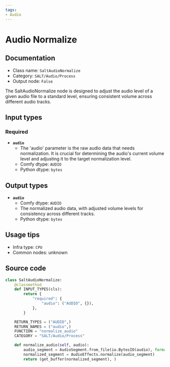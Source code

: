 ```yaml
---
tags:
- Audio
---
```


# Audio Normalize
## Documentation
- Class name: `SaltAudioNormalize`
- Category: `SALT/Audio/Process`
- Output node: `False`

The SaltAudioNormalize node is designed to adjust the audio level of a given audio file to a standard level, ensuring consistent volume across different audio tracks.
## Input types
### Required
- **`audio`**
    - The 'audio' parameter is the raw audio data that needs normalization. It is crucial for determining the audio's current volume level and adjusting it to the target normalization level.
    - Comfy dtype: `AUDIO`
    - Python dtype: `bytes`
## Output types
- **`audio`**
    - Comfy dtype: `AUDIO`
    - The normalized audio data, with adjusted volume levels for consistency across different tracks.
    - Python dtype: `bytes`
## Usage tips
- Infra type: `CPU`
- Common nodes: unknown


## Source code
```python
class SaltAudioNormalize:
    @classmethod
    def INPUT_TYPES(cls):
        return {
            "required": {
                "audio": ("AUDIO", {}),
            },
        }

    RETURN_TYPES = ("AUDIO",)
    RETURN_NAMES = ("audio",)
    FUNCTION = "normalize_audio"
    CATEGORY = "SALT/Audio/Process"

    def normalize_audio(self, audio):
        audio_segment = AudioSegment.from_file(io.BytesIO(audio), format="wav")
        normalized_segment = AudioEffects.normalize(audio_segment)
        return (get_buffer(normalized_segment), )

```
